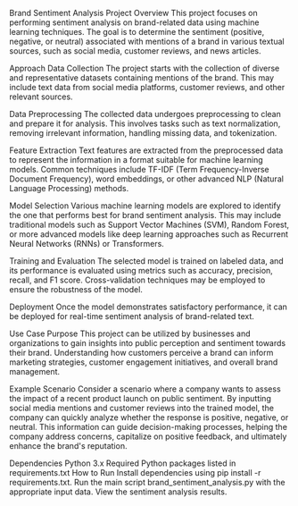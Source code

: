 Brand Sentiment Analysis Project
Overview
This project focuses on performing sentiment analysis on brand-related data using machine learning techniques. The goal is to determine the sentiment (positive, negative, or neutral) associated with mentions of a brand in various textual sources, such as social media, customer reviews, and news articles.

Approach
Data Collection
The project starts with the collection of diverse and representative datasets containing mentions of the brand. This may include text data from social media platforms, customer reviews, and other relevant sources.

Data Preprocessing
The collected data undergoes preprocessing to clean and prepare it for analysis. This involves tasks such as text normalization, removing irrelevant information, handling missing data, and tokenization.

Feature Extraction
Text features are extracted from the preprocessed data to represent the information in a format suitable for machine learning models. Common techniques include TF-IDF (Term Frequency-Inverse Document Frequency), word embeddings, or other advanced NLP (Natural Language Processing) methods.

Model Selection
Various machine learning models are explored to identify the one that performs best for brand sentiment analysis. This may include traditional models such as Support Vector Machines (SVM), Random Forest, or more advanced models like deep learning approaches such as Recurrent Neural Networks (RNNs) or Transformers.

Training and Evaluation
The selected model is trained on labeled data, and its performance is evaluated using metrics such as accuracy, precision, recall, and F1 score. Cross-validation techniques may be employed to ensure the robustness of the model.

Deployment
Once the model demonstrates satisfactory performance, it can be deployed for real-time sentiment analysis of brand-related text.

Use Case
Purpose
This project can be utilized by businesses and organizations to gain insights into public perception and sentiment towards their brand. Understanding how customers perceive a brand can inform marketing strategies, customer engagement initiatives, and overall brand management.

Example Scenario
Consider a scenario where a company wants to assess the impact of a recent product launch on public sentiment. By inputting social media mentions and customer reviews into the trained model, the company can quickly analyze whether the response is positive, negative, or neutral. This information can guide decision-making processes, helping the company address concerns, capitalize on positive feedback, and ultimately enhance the brand's reputation.

Dependencies
Python 3.x
Required Python packages listed in requirements.txt
How to Run
Install dependencies using pip install -r requirements.txt.
Run the main script brand_sentiment_analysis.py with the appropriate input data.
View the sentiment analysis results.